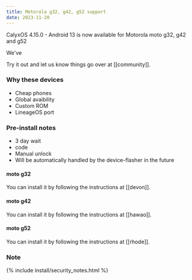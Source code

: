 ```yaml
---
title: Motorola g32, g42, g52 support
date: 2023-11-20
---
```


CalyxOS 4.15.0 - Android 13 is now available for Motorola moto g32, g42 and g52

We've 

Try it out and let us know things go over at [[community]].

### Why these devices
* Cheap phones
* Global avaibility
* Custom ROM
* LineageOS port

### Pre-install notes
* 3 day wait
* code
* Manual unlock
* Will be automatically handled by the device-flasher in the future

#### moto g32

You can install it by following the instructions at [[devon]].

#### moto g42

You can install it by following the instructions at [[hawao]].

#### moto g52

You can install it by following the instructions at [[rhode]].


### Note

{% include install/security_notes.html %}
